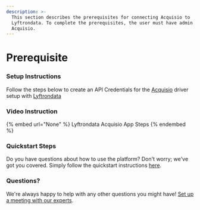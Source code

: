 ```yaml
---
description: >-
  This section describes the prerequisites for connecting Acquisio to
  Lyftrondata. To complete the prerequisites, the user must have admin access to
  Acquisio.
---
```


# Prerequisite

<mark style="color:blue;"></mark>

### Setup Instructions

Follow the steps below to create an API Credentials for the [Acquisio](None) driver setup with [Lyftrondata](https://www.lyftrondata.com)

### Video Instruction

{% embed url="None" %}
Lyftrondata Acquisio App Steps
{% endembed %}

### Quickstart Steps

Do you have questions about how to use the platform? Don't worry; we've got you covered. Simply follow the quickstart instructions [here](README.md).

### Questions? <a href="#questions" id="questions"></a>

We're always happy to help with any other questions you might have! [Set up a meeting with our experts](https://www.lyftrondata.com/book-a-meeting/).

